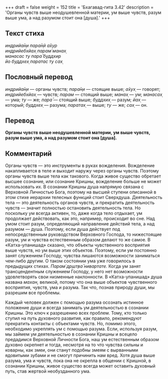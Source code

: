 +++
draft = false
weight = 152
title = 'Бхагавад-гита 3.42'
description = 'Органы чувств выше неодушевленной материи, ум выше чувств, разум выше ума, а над разумом стоит она [душа].'
+++

## Текст стиха

_индрийа̄н̣и пара̄н̣й а̄хур  
индрийебхйах̣ парам̇ манах̣  
манасас ту пара̄ буддхир  
йо буддхех̣ паратас ту сах̣_

## Пословный перевод

_индрийа̄н̣и_ — органы чувств; _пара̄н̣и_ — стоящие выше; _а̄хух̣_ — говорят; _индрийебхйах̣_ — чувств; _парам_ — стоящий выше; _манах̣_ — ум; _манасах̣_ — ума; _ту_ — же; _пара̄_ — стоящий выше; _буддхих̣_ — разум; _йах̣_ — который; _буддхех̣_ — разума; _паратах̣_ — выше; _ту_ — же; _сах̣_ — он.

## Перевод

**Органы чувств выше неодушевленной материи, ум выше чувств, разум выше ума, а над разумом стоит она \[душа\].**

## Комментарий

Органы чувств — это инструменты в руках вожделения. Вожделение накапливается в теле и выходит наружу через органы чувств. Поэтому органы чувств выше тела как такового. Когда живое существо обретает высшее сознание, или сознание Кришны, вожделение больше не может использовать их. В сознании Кришны душа напрямую связана с Верховной Личностью Бога, поэтому на высшей ступени описанной в этом стихе иерархии телесных функций стоит Сверхдуша. Деятельность тела — это деятельность органов чувств, и прекратить деятельность чувств — значит полностью остановить деятельность тела. Но поскольку ум всегда активен, то, даже когда тело отдыхает, ум продолжает действовать, как это, например, происходит во сне. Над умом стоит разум, определяющий направление действий тела, а над разумом — душа. Поэтому, если душа действует под непосредственным руководством Верховного Господа, то нижестоящие разум, ум и чувства естественным образом делают то же самое. В «Катха-упанишад» сказано, что объекты чувственного восприятия выше чувств, но ум выше этих объектов. Поэтому, если ум постоянно занят служением Господу, чувства лишаются возможности заниматься чем-либо другим. О таком состоянии ума уже говорилось в предыдущих стихах. _Парам̇ др̣шт̣ва̄ нивартате._ Когда ум занят трансцендентным служением Господу, у него нет возможности удовлетворять свои низменные наклонности. В «Катха-упанишад» душа названа _махан,_ великой, потому что она выше объектов чувственного восприятия, чувств, ума и разума. Так что, познав природу души, мы разрешим все проблемы.

Каждый человек должен с помощью разума осознать истинное положение души и всегда занимать ум деятельностью в сознании Кришны. Это ключ к разрешению всех проблем. Тому, кто только ступил на путь духовного развития, как правило, рекомендуют прекратить контакты с объектами чувств. Но, помимо этого, необходимо укреплять ум с помощью разума. Если, используя разум, мы займем ум деятельностью в сознании Кришны и всецело предадимся Верховной Личности Бога, наш ум естественным образом духовно окрепнет и тогда, несмотря на то что чувства сильны и коварны, как змеи, они станут подобны змеям с вырванными ядовитыми зубами и не смогут причинить нам вред. Хотя душа выше разума, ума и чувств, пока она не окрепла в общении с Кришной, в сознании Кришны, живое существо всегда может оставить духовный путь, став жертвой необузданного ума.
